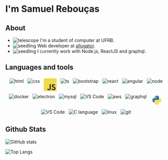 # **I'm Samuel Rebouças**
## About

<ul>
<li><g-emoji class="g-emoji" alias="telescope" fallback-src="https://github.githubassets.com/images/icons/emoji/unicode/1f4d4.png?v8"><img class="emoji" alt="telescope" height="20" width="20" src="https://github.githubassets.com/images/icons/emoji/unicode/1f4d4.png?v8"></g-emoji> I'm a student of computer at UFRB.</li>

<li><g-emoji class="g-emoji" alias="seedling" fallback-src="https://github.githubassets.com/images/icons/emoji/unicode/1f5a5.png?v8"><img class="emoji" alt="seedling" height="20" width="20" src="https://github.githubassets.com/images/icons/emoji/unicode/1f5a5.png?v8"></g-emoji> 
Web developer at <a href="https://www.allugator.com/">allugator</a>.</li>

<li><g-emoji class="g-emoji" alias="seedling" fallback-src="https://github.githubassets.com/images/icons/emoji/unicode/2328.png?v8"><img class="emoji" alt="seedling" height="20" width="20" src="https://github.githubassets.com/images/icons/emoji/unicode/2328.png?v8">
</g-emoji>I currently work with Node.js, ReactJS and graphql.</li>
</ul>

## Languages and tools

<p align="center">
<img src="https://logodownload.org/wp-content/uploads/2016/10/html5-logo-8.png" alt="html" height="40" style="vertical-align:top; margin:4px">
<img src="https://banner2.cleanpng.com/20180420/xwe/kisspng-web-development-cascading-style-sheets-css3-comput-css-5ada20be146fc2.8807141415242446700837.jpg" alt="css" height="40" style="vertical-align:top; margin:4px">
<img src="https://raw.githubusercontent.com/github/explore/80688e429a7d4ef2fca1e82350fe8e3517d3494d/topics/javascript/javascript.png" alt="Javascript" height="40" style="vertical-align:top; margin:4px">
<img src="https://upload.wikimedia.org/wikipedia/commons/thumb/4/4c/Typescript_logo_2020.svg/1200px-Typescript_logo_2020.svg.png" alt="ts" height="40" style="vertical-align:top; margin:4px">
<img src="https://cdn.freebiesupply.com/logos/large/2x/bootstrap-4-logo-png-transparent.png" alt="bootstrap" height="40" style="vertical-align:top; margin:4px">
<img src="https://upload.wikimedia.org/wikipedia/commons/thumb/a/a7/React-icon.svg/1280px-React-icon.svg.png" alt="react" height="40" style="vertical-align:top; margin:4px">
<img src="https://angular.io/assets/images/logos/angularjs/AngularJS-Shield.svg" alt="angular" height="40" style="vertical-align:top; margin:4px">
<img src="https://spng.pngfind.com/pngs/s/683-6833893_node-js-logo-png-transparent-png.png" alt="node" height="40" style="vertical-align:top; margin:4px">
<img src="https://brandslogos.com/wp-content/uploads/images/large/docker-logo.png" alt="docker" height="40" style="vertical-align:top; margin:4px">
<img src="https://upload.wikimedia.org/wikipedia/commons/thumb/9/91/Electron_Software_Framework_Logo.svg/1024px-Electron_Software_Framework_Logo.svg.png" alt="electron" height="40" style="vertical-align:top; margin:4px">
<img src="https://download.logo.wine/logo/MySQL/MySQL-Logo.wine.png" alt="mysql" height="40" style="vertical-align:top; margin:4px">
<img src="https://1000logos.net/wp-content/uploads/2020/08/MongoDB-Logo.png" alt="VS Code" height="40" style="vertical-align:top; margin:4px">
<img src="https://upload.wikimedia.org/wikipedia/commons/thumb/9/93/Amazon_Web_Services_Logo.svg/1024px-Amazon_Web_Services_Logo.svg.png" alt="aws" height="40" style="vertical-align:top; margin:4px">
<img src="https://dwglogo.com/wp-content/uploads/2018/01/GraphQL_logo.png" alt="graphql" height="40" style="vertical-align:top; margin:4px">
<img src="https://raw.githubusercontent.com/github/explore/80688e429a7d4ef2fca1e82350fe8e3517d3494d/topics/python/python.png" alt="Python" height="40" style="vertical-align:top; margin:4px">
<img src="https://upload.wikimedia.org/wikipedia/commons/thumb/5/53/OpenCV_Logo_with_text.png/487px-OpenCV_Logo_with_text.png" alt="VS Code" height="40" style="vertical-align:top; margin:4px">
<img src="https://cdn.iconscout.com/icon/free/png-512/c-programming-569564.png" alt="C language" height="40" style="vertical-align:top; margin:4px">
<img src="https://cdn.freebiesupply.com/images/thumbs/2x/linux-logo.png" alt="linux" height="40" style="vertical-align:top; margin:4px">
<img src="https://git-scm.com/images/logos/downloads/Git-Icon-1788C.png" alt="git" height="40" style="vertical-align:top; margin:4px">
</p>

## Github Stats

![GitHub stats](https://github-readme-stats.vercel.app/api?username=samuelreboucas07&show_icons=true&theme=tokyonight)

![Top Langs](https://github-readme-stats.vercel.app/api/top-langs/?username=samuelreboucas07&theme=tokyonight)
